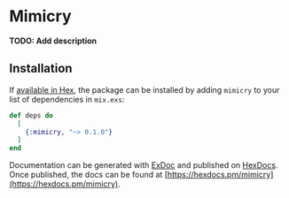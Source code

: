# Mimicry

**TODO: Add description**

## Installation

If [available in Hex](https://hex.pm/docs/publish), the package can be installed
by adding `mimicry` to your list of dependencies in `mix.exs`:

```elixir
def deps do
  [
    {:mimicry, "~> 0.1.0"}
  ]
end
```

Documentation can be generated with [ExDoc](https://github.com/elixir-lang/ex_doc)
and published on [HexDocs](https://hexdocs.pm). Once published, the docs can
be found at [https://hexdocs.pm/mimicry](https://hexdocs.pm/mimicry).

